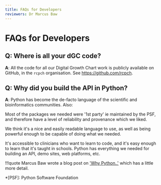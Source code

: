 ```yaml
---
title: FAQs for Developers
reviewers: Dr Marcus Baw
---
```


# FAQs for Developers

## Q: Where is all your dGC code?

**A**: All the code for all our Digital Growth Chart work is publicly available on GitHub, in the `rcpch` organisation. See <https://github.com/rcpch>.

## Q: Why did you build the API in Python?

**A**: Python has become the de-facto language of the scientific and bioinformatics communities. Also:

Most of the packages we needed were '1st party' ie maintained by the PSF, and therefore have a level of reliability and provenance which we liked.

We think it's a nice and easily readable language to use, as well as being powerful enough to be capable of doing what we needed.

It's accessible to clinicians who want to learn to code, and it's easy enough to learn that it's taught in schools. Python has everything we needed for building an API, demo sites, web platforms, etc.

!!!quote
    Marcus Baw wrote a blog post on ['Why Python..'](https://marcus-baw.medium.com/why-we-chose-python-for-the-rcpch-digital-growth-charts-project-2d61e2766c3b) which has a little more detail. 

*[PSF]: Python Software Foundation